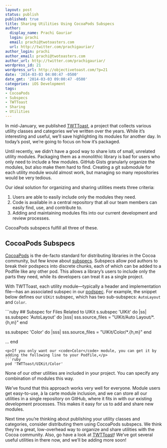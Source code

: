 ```yaml
---
layout: post
status: publish
published: true
title: Sharing Utilities Using CocoaPods Subspecs
author:
  display_name: Prachi Gauriar
  login: prachi
  email: prachi@twotoasters.com
  url: http://twitter.com/prachigauriar/
author_login: prachi
author_email: prachi@twotoasters.com
author_url: http://twitter.com/prachigauriar/
wordpress_id: 21
wordpress_url: http://objectivetoast.com/?p=21
date: '2014-03-03 04:00:47 -0500'
date_gmt: '2014-03-03 09:00:47 -0500'
categories: iOS Development
tags:
- CocoaPods
- Subspecs
- TWTToast
- Sharing
- Utilities
---
```

<p>In mid-January, we published <a href="https://github.com/twotoasters/toast" title="TWTToast">TWTToast</a>, a project that collects various utility classes and categories we’ve written over the years. While it’s interesting and useful, we’ll save highlighting its modules for another day. In today’s post, we’re going to focus on how it’s packaged.</p>
<p><!--more--></p>
<p>Until recently, we didn’t have a good way to share lots of small, unrelated utility modules. Packaging them as a monolithic library is bad for users who only need to include a few modules. GitHub Gists granularly organize the modules, but also make them hard to find. Creating a git submodule for each utility module would almost work, but managing so many repositories would be very tedious.</p>
<p>Our ideal solution for organizing and sharing utilities meets three criteria:</p>
<ol>
<li>Users are able to easily include only the modules they need.</li>
<li>Code is available in a central repository that all our team members can easily find, use, and contribute to.</li>
<li>Adding and maintaining modules fits into our current development and review processes.</li>
</ol>
<p>CocoaPods subspecs fulfill all three of these.</p>
<h2>CocoaPods Subspecs</h2>
<p><a href="http://cocoapods.org" title="CocoaPods">CocoaPods</a> is the de-facto standard for distributing libraries in the Cocoa community, but few know about <a href="http://guides.cocoapods.org/syntax/podspec.html#subspec" title="CocoaPods Subspecs">subspecs</a>. Subspecs allow pod authors to break their podspecs into discrete chunks, each of which can be added to a Podfile like any other pod. This allows a library’s users to include only the parts they need, while its developers can treat it as a single project.</p>
<p>With TWTToast, each utility module—typically a header and implementation file—has an associated subspec in our <a href="https://github.com/twotoasters/Toast/blob/master/TWTToast.podspec" title="TWTToast Podspec">podspec</a>. For example, the snippet below defines our <code>UIKit</code> subspec, which has two sub-subspecs: <code>AutoLayout</code> and <code>Color</code>.</p>
```ruby
## Subspec for Files Related to UIKit
s.subspec 'UIKit' do |ss|
  ss.subspec 'AutoLayout' do |sss|
    sss.source_files = "UIKit/Auto Layout/*.{h,m}"
  end

  ss.subspec 'Color' do |sss|
    sss.source_files = "UIKit/Color/*.{h,m}"
  end

  …
end
```
<p>If you only want our <code>Color</code> module, you can get it by adding the following line to your Podfile,</p>
```ruby
pod 'TWTToast/UIKit/Color'
```
<p>None of our other utilities are included in your project. You can specify any combination of modules this way.</p>
<p>We’ve found that this approach works very well for everyone. Module users get easy-to-use, à la carte module inclusion, and we can store all our utilities in a single repository on GitHub, where it fits in with our existing development processes. This makes it easy for us to add and share new modules.</p>
<p>Next time you’re thinking about publishing your utility classes and categories, consider distributing them using CocoaPods subspecs. We think they’re a great, low-overhead way to organize and share utilities with the Cocoa community. Also, go have a look at <a href="https://github.com/twotoasters/toast" title="TWTToast">TWTToast</a>! We’ve got several useful utilities in there now, and we’ll be adding more soon!</p>
